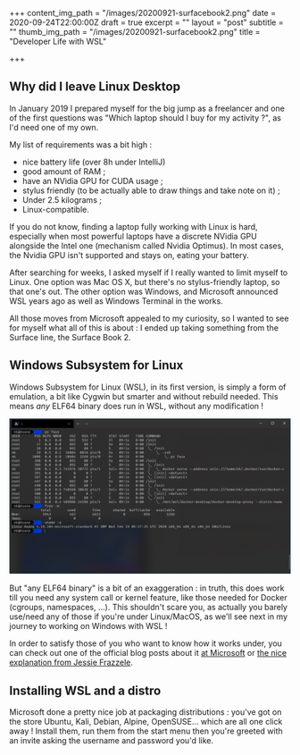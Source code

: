 +++
content_img_path = "/images/20200921-surfacebook2.png"
date = 2020-09-24T22:00:00Z
draft = true
excerpt = ""
layout = "post"
subtitle = ""
thumb_img_path = "/images/20200921-surfacebook2.png"
title = "Developer Life with WSL"

+++
## Why did I leave Linux Desktop

In January 2019 I prepared myself for the big jump as a freelancer and one of the first questions was "Which laptop should I buy for my activity ?", as I'd need one of my own.

My list of requirements was a bit high :

* nice battery life (over 8h under IntelliJ)
* good amount of RAM ;
* have an NVidia GPU for CUDA usage ;
* stylus friendly (to be actually able to draw things and take note on it) ;
* Under 2.5 kilograms ;
* Linux-compatible.

If you do not know, finding a laptop fully working with Linux is hard, especially when most powerful laptops have a discrete NVidia GPU alongside the Intel one (mechanism called Nvidia Optimus). In most cases, the Nvidia GPU isn't supported and stays on, eating your battery.

After searching for weeks, I asked myself if I really wanted to limit myself to Linux. One option was Mac OS X, but there's no stylus-friendly laptop, so that one's out. The other option was Windows, and Microsoft announced WSL years ago as well as Windows Terminal in the works.

All those moves from Microsoft appealed to my curiosity, so I wanted to see for myself what all of this is about : I ended up taking something from the Surface line, the Surface Book 2.

## Windows Subsystem for Linux

Windows Subsystem for Linux (WSL), in its first version, is simply a form of emulation, a bit like Cygwin but smarter and without rebuild needed. This means _any_ ELF64 binary does run in WSL, without any modification !

![](/images/20200921-winshellwsl.png)

But "any ELF64 binary" is a bit of an exaggeration : in truth, this does work till you need any system call or kernel feature, like those needed for Docker (cgroups, namespaces, …). This shouldn't scare you, as actually you barely use/need any of those if you're under Linux/MacOS, as we'll see next in my journey to working on Windows with WSL !

In order to satisfy those of you who want to know how it works under, you can check out one of the official blog posts about it [at Microsoft](https://blogs.msdn.microsoft.com/wsl/2016/04/22/windows-subsystem-for-linux-overview/) or [the nice explanation from Jessie Frazzele]( "https://blog.jessfraz.com/post/windows-for-linux-nerds/").

## Installing WSL and a distro

Microsoft done a pretty nice job at packaging distributions : you've got on the store Ubuntu, Kali, Debian, Alpine, OpenSUSE… which are all one click away ! Install them, run them from the start menu then you're greeted with an invite asking the username and password you'd like.